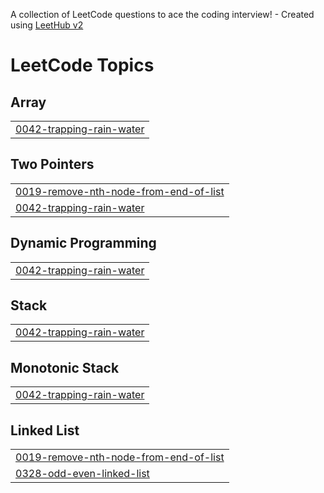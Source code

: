 A collection of LeetCode questions to ace the coding interview! - Created using [LeetHub v2](https://github.com/arunbhardwaj/LeetHub-2.0)
<!---LeetCode Topics Start-->
# LeetCode Topics
## Array
|  |
| ------- |
| [0042-trapping-rain-water](https://github.com/sumandey09/Leetcode/tree/master/0042-trapping-rain-water) |
## Two Pointers
|  |
| ------- |
| [0019-remove-nth-node-from-end-of-list](https://github.com/sumandey09/Leetcode/tree/master/0019-remove-nth-node-from-end-of-list) |
| [0042-trapping-rain-water](https://github.com/sumandey09/Leetcode/tree/master/0042-trapping-rain-water) |
## Dynamic Programming
|  |
| ------- |
| [0042-trapping-rain-water](https://github.com/sumandey09/Leetcode/tree/master/0042-trapping-rain-water) |
## Stack
|  |
| ------- |
| [0042-trapping-rain-water](https://github.com/sumandey09/Leetcode/tree/master/0042-trapping-rain-water) |
## Monotonic Stack
|  |
| ------- |
| [0042-trapping-rain-water](https://github.com/sumandey09/Leetcode/tree/master/0042-trapping-rain-water) |
## Linked List
|  |
| ------- |
| [0019-remove-nth-node-from-end-of-list](https://github.com/sumandey09/Leetcode/tree/master/0019-remove-nth-node-from-end-of-list) |
| [0328-odd-even-linked-list](https://github.com/sumandey09/Leetcode/tree/master/0328-odd-even-linked-list) |
<!---LeetCode Topics End-->